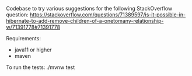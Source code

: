Codebase to try various suggestions for the following StackOverflow question: 
https://stackoverflow.com/questions/71389597/is-it-possible-in-hibernate-to-add-remove-children-of-a-onetomany-relationship-w/71391778#71391778

Requirements: 
* java11 or higher
* maven

To run the tests:
    ./mvnw test
